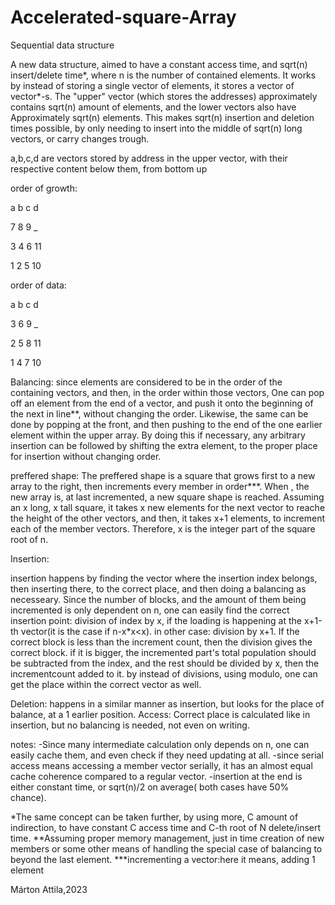 # Accelerated-square-Array
Sequential data structure

A new data structure, aimed to have a constant access time, and sqrt(n) insert/delete time*, where n is the number of contained elements.
It works by instead of storing a single vector of elements, it stores a vector of vector*-s.
The "upper" vector (which stores the addresses) approximately contains sqrt(n) amount of elements, and the lower vectors also have
Approximately sqrt(n) elements. This makes sqrt(n) insertion and deletion times possible, by only needing to insert into the middle
of sqrt(n) long vectors, or carry changes trough.

a,b,c,d are vectors stored by address in the upper vector, with their respective content below them, from bottom up

order of growth:

a b c d

7 8 9 _

3 4 6 11

1 2 5 10 

order of data:

a b c d

3 6 9 _

2 5 8 11

1 4 7 10

Balancing:
since elements are considered to be in the order of the containing vectors, and then, in the order within those vectors,
One can pop off an element from the end of a vector, and push it onto the beginning of the next in line**, without changing the order.
Likewise, the same can be done by popping at the front, and then pushing to the end of the one earlier element within the upper array.
By doing this if necessary, any arbitrary insertion can be followed by shifting the extra element, to the proper place for insertion
without changing order.

preffered shape:
The preffered shape is a square that grows first to a new array to the right, then increments every member in order***. When , the new array
is, at last incremented, a new square shape is reached. 
Assuming an x long, x tall square, it takes x new elements for the next vector to reache the height of the other vectors, and then, 
it takes x+1 elements, to increment each of the member vectors. 
Therefore, x is the integer part of the square root of n.

Insertion:

insertion happens by finding the vector where the insertion index belongs, then inserting there, to the correct place, 
and then doing a balancing as necesseary.
Since the number of blocks, and the amount of them being incremented is only dependent on n, 
one can easily find the correct insertion point:
  division of index by x, if the loading is happening at the x+1-th vector(it is the case if n-x*x<x).
  in other case: division by x+1. If the correct block is less than the increment count, then the division gives the correct block.
  if it is bigger, the incremented part's total population should be subtracted from the index,
  and the rest should be divided by x, then the incrementcount added to it.
  by instead of divisions, using modulo, one can get the place within the correct vector as well.

Deletion:
happens in a similar manner as insertion, but looks for the place of balance, at a 1 earlier position.
Access:
Correct place is calculated like in insertion, but no balancing is needed, not even on writing.

notes:
  -Since many intermediate calculation only depends on n, 
  one can easily cache them, and even check if they need updating at all.
  -since serial access means accessing a member vector serially, it has an almost equal cache coherence compared to a regular vector.
  -insertion at the end is either constant time, or sqrt(n)/2 on average( both cases have 50% chance).

*The same concept can be taken further, by using more, C amount of indirection, 
to have constant C access time and C-th root of N delete/insert time.
**Assuming proper memory management, just in time creation of new members or some other means of handling the special case of balancing
to beyond the last element.
***incrementing a vector:here it means, adding 1 element

Márton Attila,2023
